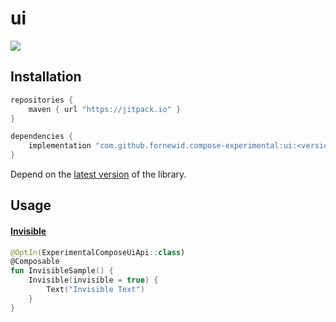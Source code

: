 # ui

<a href="https://jitpack.io/#fornewid/compose-experimental"><img src="https://jitpack.io/v/fornewid/compose-experimental.svg"/></a>

## Installation

```gradle
repositories {
    maven { url "https://jitpack.io" }
}

dependencies {
    implementation "com.github.fornewid.compose-experimental:ui:<version>"
}
```

Depend on the [latest version](https://github.com/fornewid/compose-experimental/releases) of the library.

## Usage

#### [Invisible](https://github.com/fornewid/compose-experimental/blob/main/ui/src/main/java/soup/compose/ui/Invisible.kt)

```kotlin
@OptIn(ExperimentalComposeUiApi::class)
@Composable
fun InvisibleSample() {
    Invisible(invisible = true) {
        Text("Invisible Text")
    }
}
```
